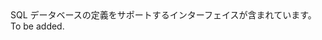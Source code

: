 <Namespace Name="Microsoft.Azure.Management.Sql.Fluent.SqlDatabase.Definition">
  <Docs>
    <summary>SQL データベースの定義をサポートするインターフェイスが含まれています。</summary> 
    <remarks>To be added.</remarks>
  </Docs>
</Namespace>

